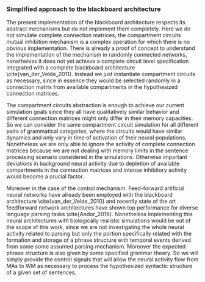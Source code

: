 ### Simplified approach to the blackboard architecture

The present implementation of the blackboard architecture respects its abstract mechanisms but do not implement them completely. Here we do not simulate complete connection matrices, the compartment circuits mutual inhibition mechanism is a complex operation for which there is no obvious implementation. There is already a proof of concept to understand the implementation of the mechanism in randomly connected networks, nonetheless it does not yet achieve a complete circuit level specification integrated with a complete blackboard architecture \cite{van_der_Velde_2011}. Instead we just instantiate compartment circuits as necessary, since in essence they would be selected randomly in a connection matrix from available compartments in the hypothesized connection matrices.

The compartment circuits abstraction is enough to achieve our current simulation goals since they all have qualitatively similar behavior and different connection matrices might only differ in their memory capacities. So we can consider the same compartment circuit simulation for all different pairs of grammatical categories, where the circuits would have similar dynamics and only vary in time of activation of their neural populations. Nonetheless we are only able to ignore the activity of complete connection matrices because we are not dealing with memory limits in the sentence processing scenario considered in the simulations. Otherwise important deviations in background neural activity due to depletion of available compartments in the connection matrices and intense inhibitory activity would become a crucial factor.

Moreover in the case of the control mechanism. Feed-forward artificial neural networks have already been employed with the blackboard architecture \cite{van_der_Velde_2010} and recently state of the art feedforward network architectures have shown top performance for diverse language parsing tasks \cite{Andor_2016}. Nonetheless implementing this neural architectures with biologically realistic simulations would be out of the scope of this work, since we are not investigating the whole neural activity related to parsing but only the portion specifically related with the formation and storage of a phrase structure with temporal events derived from some some assumed parsing mechanism. Moreover the expected phrase structure is also given by some specified grammar theory. So we will simply provide the control signals that will allow the neural activity flow from MAs to WM as necessary to process the hypothesized syntactic structure of a given set of sentences.